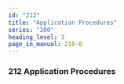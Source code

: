 ```yaml
---
id: "212"
title: "Application Procedures"
series: "200"
heading_level: 3
page_in_manual: 210-8
---
```


### 212 Application Procedures